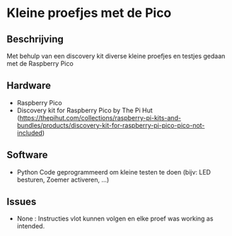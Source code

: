 # Kleine proefjes met de Pico

## Beschrijving
Met behulp van een discovery kit diverse kleine proefjes en testjes gedaan met de Raspberry Pico

## Hardware
- Raspberry Pico
- Discovery kit for Raspberry Pico by The Pi Hut (https://thepihut.com/collections/raspberry-pi-kits-and-bundles/products/discovery-kit-for-raspberry-pi-pico-pico-not-included)

## Software
- Python Code geprogrammeerd om kleine testen te doen (bijv: LED besturen, Zoemer activeren, ...)

## Issues
- None : Instructies vlot kunnen volgen en elke proef was working as intended. 
